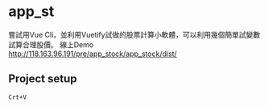 # app_st

嘗試用Vue Cli，並利用Vuetify試做的股票計算小軟體，可以利用幾個簡單試變數試算合理股價。
線上Demo
http://118.163.96.191/pre/app_stock/app_stock/dist/

## Project setup
```
Crt+V
```

